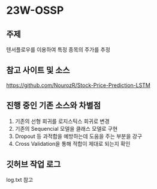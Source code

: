 # 23W-OSSP

## 주제
텐서플로우를 이용하여 특정 종목의 주가를 추정


## 참고 사이트 및 소스
https://github.com/NourozR/Stock-Price-Prediction-LSTM

## 진행 중인 기존 소스와 차별점
1. 기존의 선형 회귀를 로지스틱스 회귀로 변경
2. 기존의 Sequencial 모델을 클래스 모델로 구현
3. Dropout 등 과적합을 예방하는데 도움을 주는 부분을 강구
4. Cross Validation을 통해 적합이 제대로 되는지 확인


## 깃허브 작업 로그
log.txt 참고
